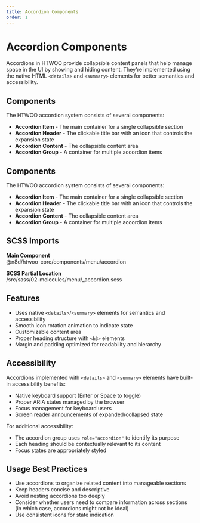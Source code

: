 ```yaml
---
title: Accordion Components
order: 1
---
```


# Accordion Components

Accordions in HTWOO provide collapsible content panels that help manage space in the UI by showing and hiding content. They're implemented using the native HTML `<details>` and `<summary>` elements for better semantics and accessibility.

## Components

The HTWOO accordion system consists of several components:

* **Accordion Item** - The main container for a single collapsible section
* **Accordion Header** - The clickable title bar with an icon that controls the expansion state
* **Accordion Content** - The collapsible content area
* **Accordion Group** - A container for multiple accordion items

## Components

The HTWOO accordion system consists of several components:

* **Accordion Item** - The main container for a single collapsible section
* **Accordion Header** - The clickable title bar with an icon that controls the expansion state
* **Accordion Content** - The collapsible content area
* **Accordion Group** - A container for multiple accordion items

## SCSS Imports

**Main Component**\
@n8d/htwoo-core/components/menu/accordion

**SCSS Partial Location**\
/src/sass/02-molecules/menu/_accordion.scss

## Features

- Uses native `<details>`/`<summary>` elements for semantics and accessibility
- Smooth icon rotation animation to indicate state
- Customizable content area
- Proper heading structure with `<h3>` elements
- Margin and padding optimized for readability and hierarchy

## Accessibility

Accordions implemented with `<details>` and `<summary>` elements have built-in accessibility benefits:

- Native keyboard support (Enter or Space to toggle)
- Proper ARIA states managed by the browser
- Focus management for keyboard users
- Screen reader announcements of expanded/collapsed state

For additional accessibility:

- The accordion group uses `role="accordion"` to identify its purpose
- Each heading should be contextually relevant to its content
- Focus states are appropriately styled

## Usage Best Practices

- Use accordions to organize related content into manageable sections
- Keep headers concise and descriptive
- Avoid nesting accordions too deeply
- Consider whether users need to compare information across sections (in which case, accordions might not be ideal)
- Use consistent icons for state indication

